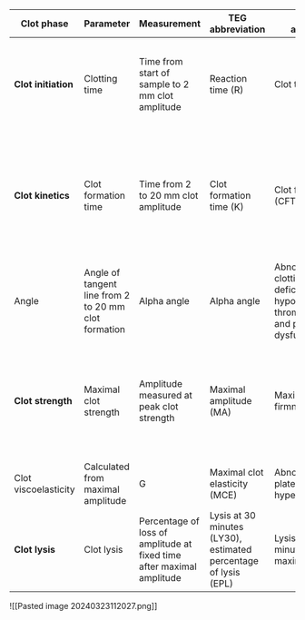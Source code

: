 
| Clot phase           | Parameter                                            | Measurement                                                           | TEG abbreviation                                                | ROTEM abbreviation                                                                                              | Enzymatic stage                                                                                   | Abnormalities                                                                                                           |
| -------------------- | ---------------------------------------------------- | --------------------------------------------------------------------- | --------------------------------------------------------------- | --------------------------------------------------------------------------------------------------------------- | ------------------------------------------------------------------------------------------------- | ----------------------------------------------------------------------------------------------------------------------- |
| **Clot initiation**  | Clotting time                                        | Time from start of sample to 2 mm clot amplitude                      | Reaction time (R)                                               | Clot time (CT)                                                                                                  | Early activation of clotting cascade resulting in initial thrombin burst                          | Prolonged by clotting factor deficiencies, anticoagulants, and hypofibrinogenemia. Shortened in hypercoagulable states. |
| **Clot kinetics**    | Clot formation time                                  | Time from 2 to 20 mm clot amplitude                                   | Clot formation time (K)                                         | Clot formation time (CFT)                                                                                       | Clot potentiation by activation of platelets and thrombin-mediated cleavage of soluble fibrinogen | Prolonged by clotting factor deficiencies, hypofibrinogenemia, thrombocytopenia, and platelet dysfunction.              |
| Angle                | Angle of tangent line from 2 to 20 mm clot formation | Alpha angle                                                           | Alpha angle                                                     | Abnormally low in clotting factor deficiencies, hypofibrinogenemia, thrombocytopenia, and platelet dysfunction. |                                                                                                   |                                                                                                                         |
| **Clot strength**    | Maximal clot strength                                | Amplitude measured at peak clot strength                              | Maximal amplitude (MA)                                          | Maximal clot firmness (MCF)                                                                                     | Maximal clot strength achieved via GP IIb/IIIa-mediated platelet-fibrin interactions              | Abnormally low in hypofibrinogenemia, thrombocytopenia, or platelet dysfunction.                                        |
| Clot viscoelasticity | Calculated from maximal amplitude                    | G                                                                     | Maximal clot elasticity (MCE)                                   | Abnormally high in platelet hypercoagulability.                                                                 |                                                                                                   |                                                                                                                         |
| **Clot lysis**       | Clot lysis                                           | Percentage of loss of amplitude at fixed time after maximal amplitude | Lysis at 30 minutes (LY30), estimated percentage of lysis (EPL) | Lysis index at 30 minutes (LI30), maximal lysis (ML)                                                            | Activation of fibrinolytic system                                                                 | Abnormally high in enzymatic or mechanical hyperfibrinolysis.                                                           |
![[Pasted image 20240323112027.png]]